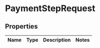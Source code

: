 

# PaymentStepRequest

## Properties

Name | Type | Description | Notes
------------ | ------------- | ------------- | -------------



